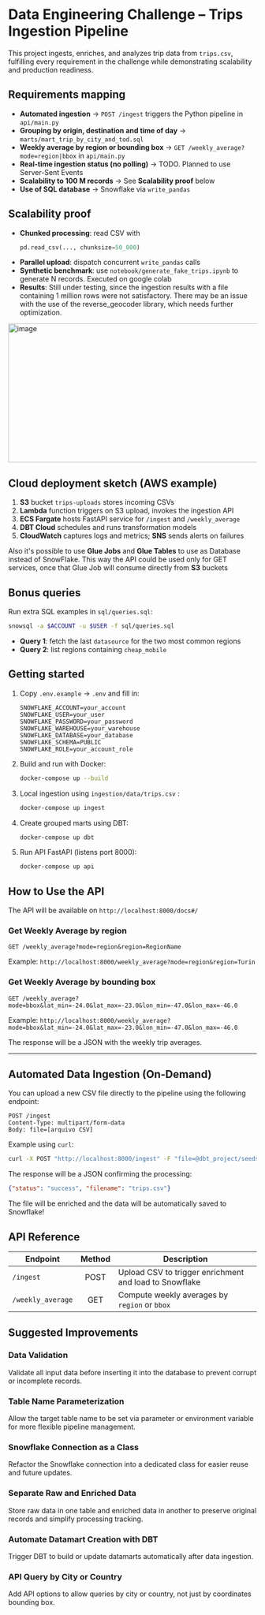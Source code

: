# Data Engineering Challenge – Trips Ingestion Pipeline

This project ingests, enriches, and analyzes trip data from `trips.csv`, fulfilling every requirement in the challenge while demonstrating scalability and production readiness.

## Requirements mapping

- **Automated ingestion** → `POST /ingest` triggers the Python pipeline in `api/main.py`  
- **Grouping by origin, destination and time of day** → `marts/mart_trip_by_city_and_tod.sql`  
- **Weekly average by region or bounding box** → `GET /weekly_average?mode=region|bbox` in `api/main.py`  
- **Real-time ingestion status (no polling)** → TODO. Planned to use Server-Sent Events
- **Scalability to 100 M records** → See **Scalability proof** below  
- **Use of SQL database** → Snowflake via `write_pandas`


## Scalability proof

- **Chunked processing**: read CSV with  
  ```python
  pd.read_csv(..., chunksize=50_000)
  ```  
- **Parallel upload**: dispatch concurrent `write_pandas` calls  
- **Synthetic benchmark**: use `notebook/generate_fake_trips.ipynb` to generate N records. Executed on google colab
- **Results**: Still under testing, since the ingestion results with a file containing 1 million rows were not satisfactory. There may be an issue with the use of the reverse_geocoder library, which needs further optimization.
<img width="1319" height="282" alt="image" src="https://github.com/user-attachments/assets/fb930835-8338-4942-83d7-6ee4f9b415ee" />


## Cloud deployment sketch (AWS example)

1. **S3** bucket `trips-uploads` stores incoming CSVs  
2. **Lambda** function triggers on S3 upload, invokes the ingestion API  
3. **ECS Fargate** hosts FastAPI service for `/ingest` and `/weekly_average`  
4. **DBT Cloud** schedules and runs transformation models  
5. **CloudWatch** captures logs and metrics; **SNS** sends alerts on failures

Also it's possible to use **Glue Jobs** and **Glue Tables** to use as Database instead of SnowFlake. This way the API could be used only for GET services, once that Glue Job will consume directly from **S3** buckets


## Bonus queries

Run extra SQL examples in `sql/queries.sql`:

```bash
snowsql -a $ACCOUNT -u $USER -f sql/queries.sql
```

- **Query 1**: fetch the last `datasource` for the two most common regions  
- **Query 2**: list regions containing `cheap_mobile`


## Getting started

1. Copy `.env.example` → `.env` and fill in:
   ```env
   SNOWFLAKE_ACCOUNT=your_account
   SNOWFLAKE_USER=your_user
   SNOWFLAKE_PASSWORD=your_password
   SNOWFLAKE_WAREHOUSE=your_warehouse
   SNOWFLAKE_DATABASE=your_database
   SNOWFLAKE_SCHEMA=PUBLIC
   SNOWFLAKE_ROLE=your_account_role
   ```
2. Build and run with Docker:
   ```bash
   docker-compose up --build
   ```
3. Local ingestion using `ingestion/data/trips.csv`  :
   ```bash
   docker-compose up ingest
   ```
4. Create grouped marts using DBT:
   ```bash
   docker-compose up dbt
   ```
5. Run API FastAPI (listens port 8000):
   ```bash
   docker-compose up api
   ```

## How to Use the API

The API will be available on `http://localhost:8000/docs#/`

### Get Weekly Average by **region**
```
GET /weekly_average?mode=region&region=RegionName
```
Example:
`http://localhost:8000/weekly_average?mode=region&region=Turin`

### Get Weekly Average by **bounding box**
```
GET /weekly_average?mode=bbox&lat_min=-24.0&lat_max=-23.0&lon_min=-47.0&lon_max=-46.0
```
Example:
`http://localhost:8000/weekly_average?mode=bbox&lat_min=-24.0&lat_max=-23.0&lon_min=-47.0&lon_max=-46.0`

The response will be a JSON with the weekly trip averages.

---

## Automated Data Ingestion (On-Demand)

You can upload a new CSV file directly to the pipeline using the following endpoint:

```
POST /ingest
Content-Type: multipart/form-data
Body: file=[arquivo CSV]
```

Example using `curl`:
```bash
curl -X POST "http://localhost:8000/ingest" -F "file=@dbt_project/seeds/trips.csv"
```

The response will be a JSON confirming the processing:
```json
{"status": "success", "filename": "trips.csv"}
```

The file will be enriched and the data will be automatically saved to Snowflake!

## API Reference

| Endpoint          | Method | Description                                           |
|-------------------|:------:|-------------------------------------------------------|
| `/ingest`         | POST   | Upload CSV to trigger enrichment and load to Snowflake|
| `/weekly_average` | GET    | Compute weekly averages by `region` or `bbox`         |



## Suggested Improvements
### Data Validation
Validate all input data before inserting it into the database to prevent corrupt or incomplete records.

### Table Name Parameterization
Allow the target table name to be set via parameter or environment variable for more flexible pipeline management.

### Snowflake Connection as a Class
Refactor the Snowflake connection into a dedicated class for easier reuse and future updates.

### Separate Raw and Enriched Data
Store raw data in one table and enriched data in another to preserve original records and simplify processing tracking.

### Automate Datamart Creation with DBT
Trigger DBT to build or update datamarts automatically after data ingestion.

### API Query by City or Country
Add API options to allow queries by city or country, not just by coordinates bounding box.
